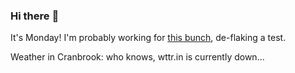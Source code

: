 ### Hi there :wave:

It's Monday! I'm probably working for [this bunch](https://github.com/kohofinancial), de-flaking a test.

Weather in Cranbrook: who knows, wttr.in is currently down...
